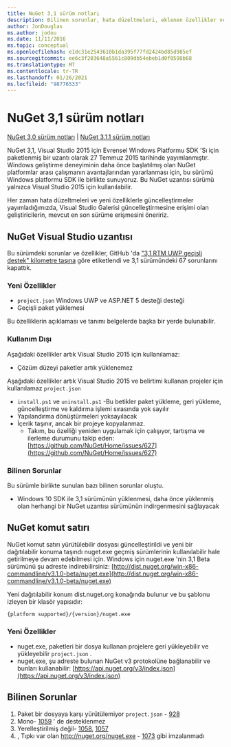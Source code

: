 ```yaml
---
title: NuGet 3,1 sürüm notları
description: Bilinen sorunlar, hata düzeltmeleri, eklenen özellikler ve CCR 'ler dahil olmak üzere NuGet 3,1 sürüm notları.
author: JonDouglas
ms.author: jodou
ms.date: 11/11/2016
ms.topic: conceptual
ms.openlocfilehash: e1dc31e2543610b1da395f77fd2424bd85d985ef
ms.sourcegitcommit: ee6c3f203648a5561c809db54ebeb1d0f0598b68
ms.translationtype: MT
ms.contentlocale: tr-TR
ms.lasthandoff: 01/26/2021
ms.locfileid: "98776533"
---
```

# <a name="nuget-31-release-notes"></a>NuGet 3,1 sürüm notları

[NuGet 3,0 sürüm notları](../release-notes/nuget-3.0.0.md)  |  [NuGet 3.1.1 sürüm notları](../release-notes/nuget-3.1.1.md)

NuGet 3,1, Visual Studio 2015 için Evrensel Windows Platformu SDK 'Sı için paketlenmiş bir uzantı olarak 27 Temmuz 2015 tarihinde yayımlanmıştır. Windows geliştirme deneyiminin daha önce başlatılmış olan NuGet platformlar arası çalışmanın avantajlarından yararlanması için, bu sürümü Windows platformu SDK ile birlikte sunuyoruz. Bu NuGet uzantısı sürümü yalnızca Visual Studio 2015 için kullanılabilir.

Her zaman hata düzeltmeleri ve yeni özelliklerle güncelleştirmeler yayımladığımızda, Visual Studio Galerisi güncelleştirmesine erişimi olan geliştiricilerin, mevcut en son sürüme erişmesini öneririz.

## <a name="nuget-visual-studio-extension"></a>NuGet Visual Studio uzantısı

Bu sürümdeki sorunlar ve özellikler, GitHub 'da ["3,1 RTM UWP geçişli destek" kilometre taşına](https://github.com/NuGet/Home/issues?utf8=%E2%9C%93&q=is%3Aclosed+milestone%3A%223.1+RTM+UWP+transitive+support%22+)  göre etiketlendi ve 3,1 sürümündeki 67 sorunlarını kapattık.

### <a name="new-features"></a>Yeni Özellikler

* `project.json` Windows UWP ve ASP.NET 5 desteği desteği
* Geçişli paket yüklemesi

Bu özelliklerin açıklaması ve tanımı belgelerde başka bir yerde bulunabilir.

### <a name="deprecated"></a>Kullanım Dışı

Aşağıdaki özellikler artık Visual Studio 2015 için kullanılamaz:

* Çözüm düzeyi paketler artık yüklenemez

Aşağıdaki özellikler artık Visual Studio 2015 ve belirtimi kullanan projeler için kullanılamaz `project.json`

* `install.ps1` ve `uninstall.ps1` -Bu betikler paket yükleme, geri yükleme, güncelleştirme ve kaldırma işlemi sırasında yok sayılır
* Yapılandırma dönüştürmeleri yoksayılacak
* İçerik taşınır, ancak bir projeye kopyalanmaz.
    * Takım, bu özelliği yeniden uygulamak için çalışıyor, tartışma ve ilerleme durumunu takip eden: [https://github.com/NuGet/Home/issues/627](https://github.com/NuGet/Home/issues/627)


### <a name="known-issues"></a>Bilinen Sorunlar

Bu sürümle birlikte sunulan bazı bilinen sorunlar oluştu.

* Windows 10 SDK ile 3,1 sürümünün yüklenmesi, daha önce yüklenmiş olan herhangi bir NuGet uzantısı sürümünün indirgenmesini sağlayacak

## <a name="nuget-command-line"></a>NuGet komut satırı

NuGet komut satırı yürütülebilir dosyası güncelleştirildi ve yeni bir dağıtılabilir konuma taşındı nuget.exe geçmiş sürümlerinin kullanılabilir hale getirilmeye devam edebilmesi için.  Windows için nuget.exe 'nin 3,1 Beta sürümünü şu adreste indirebilirsiniz: [http://dist.nuget.org/win-x86-commandline/v3.1.0-beta/nuget.exe](http://dist.nuget.org/win-x86-commandline/v3.1.0-beta/nuget.exe)

Yeni dağıtılabilir konum dist.nuget.org konağında bulunur ve bu şablonu izleyen bir klasör yapısıdır:

```
{platform supported}/{version}/nuget.exe
```

### <a name="new-features"></a>Yeni Özellikler

* nuget.exe, paketleri bir dosya kullanan projelere geri yükleyebilir ve yükleyebilir `project.json` .
* nuget.exe, şu adreste bulunan NuGet v3 protokolüne bağlanabilir ve bunları kullanabilir: [https://api.nuget.org/v3/index.json](https://api.nuget.org/v3/index.json)

## <a name="known-issues"></a>Bilinen Sorunlar ##

1.    Paket bir dosyaya karşı yürütülemiyor `project.json` - [928](https://github.com/NuGet/Home/issues/928)
2.    Mono- [1059](https://github.com/NuGet/Home/issues/1059) ' de desteklenmez
3.    Yerelleştirilmiş değil- [1058](https://github.com/NuGet/Home/issues/1058),   [1057](https://github.com/NuGet/Home/issues/1057)
4.    , Tıpkı var olan http://nuget.org/nuget.exe  -  [1073](https://github.com/NuGet/Home/issues/1073) gibi imzalanmadı

